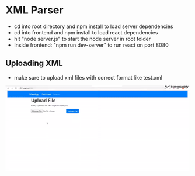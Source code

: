# XML Parser
- cd into root directory and npm install to load server dependencies 
- cd into frontend and npm install to load react dependencies 
- hit "node server.js" to start the node server in root folder 
- Inside frontend: "npm run dev-server" to run react on port 8080 

## Uploading XML
- make sure to upload xml files with correct format like test.xml



![demo](https://raw.githubusercontent.com/ashcyber/assignment-app/master/unfound.gif)
